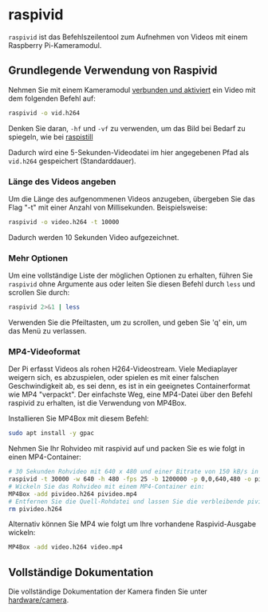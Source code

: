 # raspivid

`raspivid` ist das Befehlszeilentool zum Aufnehmen von Videos mit einem Raspberry Pi-Kameramodul.

## Grundlegende Verwendung von Raspivid

Nehmen Sie mit einem Kameramodul [verbunden und aktiviert](../README.md) ein Video mit dem folgenden Befehl auf:

```bash
raspivid -o vid.h264
```

Denken Sie daran, `-hf` und `-vf` zu verwenden, um das Bild bei Bedarf zu spiegeln, wie bei [raspistill](raspistill.md)

Dadurch wird eine 5-Sekunden-Videodatei im hier angegebenen Pfad als `vid.h264` gespeichert (Standarddauer).

### Länge des Videos angeben

Um die Länge des aufgenommenen Videos anzugeben, übergeben Sie das Flag "-t" mit einer Anzahl von Millisekunden. Beispielsweise:

```bash
raspivid -o video.h264 -t 10000
```

Dadurch werden 10 Sekunden Video aufgezeichnet.

### Mehr Optionen

Um eine vollständige Liste der möglichen Optionen zu erhalten, führen Sie `raspivid` ohne Argumente aus oder leiten Sie diesen Befehl durch `less` und scrollen Sie durch:

```bash
raspivid 2>&1 | less
```

Verwenden Sie die Pfeiltasten, um zu scrollen, und geben Sie 'q' ein, um das Menü zu verlassen.

### MP4-Videoformat

Der Pi erfasst Videos als rohen H264-Videostream. Viele Mediaplayer weigern sich, es abzuspielen, oder spielen es mit einer falschen Geschwindigkeit ab, es sei denn, es ist in ein geeignetes Containerformat wie MP4 "verpackt". Der einfachste Weg, eine MP4-Datei über den Befehl raspivid zu erhalten, ist die Verwendung von MP4Box.

Installieren Sie MP4Box mit diesem Befehl:

```bash
sudo apt install -y gpac
```

Nehmen Sie Ihr Rohvideo mit raspivid auf und packen Sie es wie folgt in einen MP4-Container:

```bash
# 30 Sekunden Rohvideo mit 640 x 480 und einer Bitrate von 150 kB/s in eine pivideo.h264-Datei aufnehmen:
raspivid -t 30000 -w 640 -h 480 -fps 25 -b 1200000 -p 0,0,640,480 -o pivideo.h264 
# Wickeln Sie das Rohvideo mit einem MP4-Container ein: 
MP4Box -add pivideo.h264 pivideo.mp4
# Entfernen Sie die Quell-Rohdatei und lassen Sie die verbleibende pivideo.mp4-Datei zum Abspielen übrig
rm pivideo.h264
```

Alternativ können Sie MP4 wie folgt um Ihre vorhandene Raspivid-Ausgabe wickeln:

```bash
MP4Box -add video.h264 video.mp4
```

## Vollständige Dokumentation

Die vollständige Dokumentation der Kamera finden Sie unter [hardware/camera](../../../hardware/camera/README.md).
